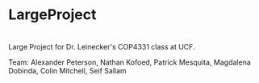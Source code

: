 # LargeProject
#
Large Project for Dr. Leinecker's COP4331 class at UCF.

Team:
Alexander Peterson,
Nathan Kofoed,
Patrick Mesquita,
Magdalena Dobinda,
Colin Mitchell,
Seif Sallam
